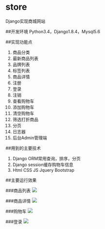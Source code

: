 # store
Django实现商城网站

##开发环境
Python3.4，Django1.8.4，Mysql5.6

##实现功能点
1. 商品分类
2. 最新商品列表
3. 品牌列表
4. 标签列表
5. 商品详情
6. 注册
7. 登录
8. 注销
9. 查看购物车
10. 添加购物车
11. 清空购物车
12. 筛选打折商品
13. 分页
14. 日志器
15. 后台Admin管理端

##用到的主要技术
1. Django ORM常用查询，排序，分页
2. Django session缓存购物车信息
3. Html CSS JS Jquery Bootstrap

##主要运行效果

###商品列表
![](imgs/商品列表.png)

###商品详情
![](imgs/详情.png)

###购物车
![](imgs/购物车.png)

###登录
![](imgs/登录.png)
